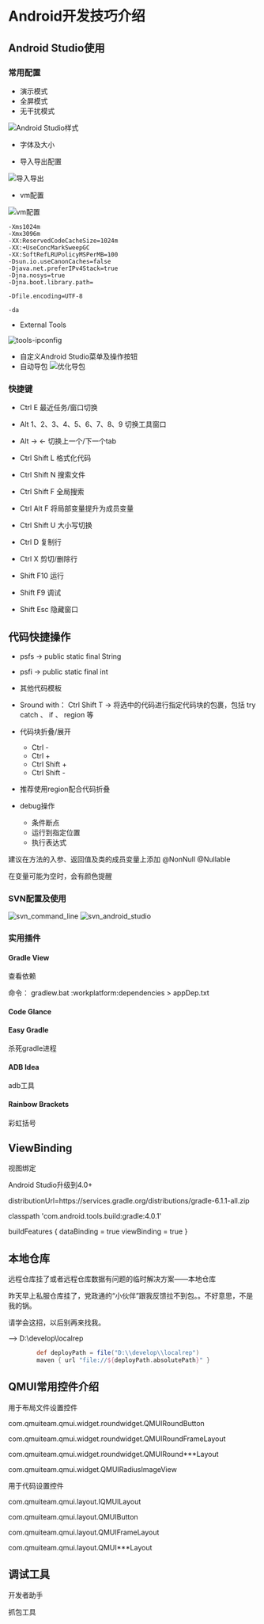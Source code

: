 # Android开发技巧介绍

## Android Studio使用

### 常用配置

- 演示模式
- 全屏模式
- 无干扰模式

![Android Studio样式](../attachment/pic_androidskills/android_studio_view_mode.png)

- 字体及大小  

- 导入导出配置

![导入导出](../attachment/pic_androidskills/export_inport_settings.png)

- vm配置

![vm配置](../attachment/pic_androidskills/custom_vm_options.png)

```porp
-Xms1024m
-Xmx3096m
-XX:ReservedCodeCacheSize=1024m
-XX:+UseConcMarkSweepGC
-XX:SoftRefLRUPolicyMSPerMB=100
-Dsun.io.useCanonCaches=false
-Djava.net.preferIPv4Stack=true
-Djna.nosys=true
-Djna.boot.library.path=

-Dfile.encoding=UTF-8

-da
```

- External Tools

![tools-ipconfig](../attachment/pic_androidskills/tools_ipconfig.png)

- 自定义Android Studio菜单及操作按钮
- 自动导包
  ![优化导包](../attachment/pic_androidskills/import_packages.png)

### 快捷键

- Ctrl E 最近任务/窗口切换

- Alt 1、2、3、4、5、6、7、8、9  切换工具窗口

- Alt -> <-  切换上一个/下一个tab

- Ctrl Shift L 格式化代码

- Ctrl Shift N 搜索文件

- Ctrl Shift F 全局搜索

- Ctrl Alt F 将局部变量提升为成员变量

- Ctrl Shift U 大小写切换

- Ctrl D 复制行

- Ctrl X 剪切/删除行

- Shift F10 运行

- Shift F9 调试

- Shift Esc 隐藏窗口

## 代码快捷操作

- psfs -> public static final String
- psfi -> public static final int
- 其他代码模板

- Sround with： Ctrl Shift T -> 将选中的代码进行指定代码块的包裹，包括 try catch 、 if 、 region 等

- 代码块折叠/展开
  - Ctrl -
  - Ctrl +
  - Ctrl Shift +
  - Ctrl Shift -

- 推荐使用region配合代码折叠

- debug操作
  - 条件断点
  - 运行到指定位置
  - 执行表达式

建议在方法的入参、返回值及类的成员变量上添加
@NonNull
@Nullable

在变量可能为空时，会有颜色提醒

<!-- ### Gradle及android—gradle插件 -->

<!-- android-gradle 3.4.0 R8混淆 -->

### SVN配置及使用

![svn_command_line](../attachment/svn_commanf_line.png)
![svn_android_studio](../attachment/svn_android_studio.png)

### 实用插件

#### Gradle View

查看依赖

命令：
    gradlew.bat :workplatform:dependencies > appDep.txt

#### Code Glance

#### Easy Gradle

杀死gradle进程

#### ADB Idea

adb工具

#### Rainbow Brackets

彩虹括号

## ViewBinding

视图绑定

Android Studio升级到4.0+

distributionUrl=https\://services.gradle.org/distributions/gradle-6.1.1-all.zip

classpath 'com.android.tools.build:gradle:4.0.1'

buildFeatures {
    dataBinding = true
    viewBinding = true
}

## 本地仓库

远程仓库挂了或者远程仓库数据有问题的临时解决方案——本地仓库

昨天早上私服仓库挂了，党政通的“小伙伴”跟我反馈拉不到包。。不好意思，不是我的锅。

请学会这招，以后别再来找我。

--> D:\develop\localrep

``` groovy
        def deployPath = file("D:\\develop\\localrep")
        maven { url "file://${deployPath.absolutePath}" }
```

## QMUI常用控件介绍

用于布局文件设置控件

com.qmuiteam.qmui.widget.roundwidget.QMUIRoundButton

com.qmuiteam.qmui.widget.roundwidget.QMUIRoundFrameLayout

com.qmuiteam.qmui.widget.roundwidget.QMUIRound***Layout

com.qmuiteam.qmui.widget.QMUIRadiusImageView

用于代码设置控件

com.qmuiteam.qmui.layout.IQMUILayout

com.qmuiteam.qmui.layout.QMUIButton

com.qmuiteam.qmui.layout.QMUIFrameLayout

com.qmuiteam.qmui.layout.QMUI***Layout

## 调试工具

开发者助手

抓包工具
